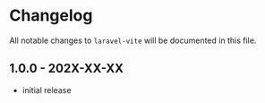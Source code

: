 # Changelog

All notable changes to `laravel-vite` will be documented in this file.

## 1.0.0 - 202X-XX-XX

-   initial release
